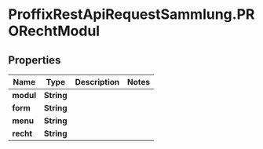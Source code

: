 # ProffixRestApiRequestSammlung.PRORechtModul

## Properties
Name | Type | Description | Notes
------------ | ------------- | ------------- | -------------
**modul** | **String** |  | 
**form** | **String** |  | 
**menu** | **String** |  | 
**recht** | **String** |  | 


